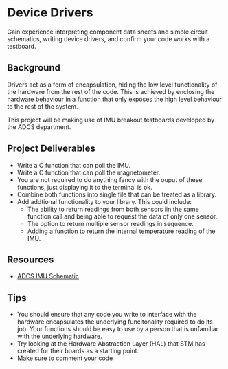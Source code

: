 # Device Drivers 
Gain experience interpreting component data sheets and simple circuit schematics, writing device drivers, and confirm your code works with a testboard. 

## Background 
Drivers act as a form of encapsulation, hiding the low level functionality of the hardware from the rest of the code. This is achieved by enclosing the hardware behaviour in a function that only exposes the high level behaviour to the rest of the system. 

This project will be making use of IMU breakout testboards developed by the ADCS department. 

## Project Deliverables
- Write a C function that can poll the IMU.
- Write a C function that can poll the magnetometer.
- You are not required to do anything fancy with the ouput of these functions, just displaying it to the terminal is ok.
- Combine both functions into single file that can be treated as a library.
- Add addtional functionality to your library. This could include:
    - The ability to return readings from both sensors iin the same function call and being able to request the data of only one sensor.
    - The option to return multiple sensor readings in sequence.
    - Adding a function to return the internal temperature reading of the IMU. 


## Resources
- [ADCS IMU Schematic](https://github.com/user-attachments/files/21839245/ADCS.IMU.Schematic.pdf)

## Tips
- You should ensure that any code you write to interface with the hardware encapsulates the underlying funcitonality required to do its job. Your functions should be easy to use by a person that is unfamiliar with the underlying hardware. 
- Try looking at the Hardware Abstraction Layer (HAL) that STM has created for their boards as a starting point. 
- Make sure to comment your code
